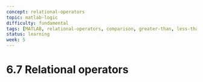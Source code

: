 ```yaml
---
concept: relational-operators
topic: matlab-logic
difficulty: fundamental
tags: [MATLAB, relational-operators, comparison, greater-than, less-than, equality]
status: learning
week: 5
---
```


# 6.7 Relational operators